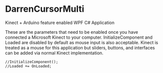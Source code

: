 DarrenCursorMulti
=================

Kinect + Arduino feature enabled WPF C# Application

These are the parameters that need to be enabled once you have connected a Microsoft Kinect to your computer.
InitializeComponent and Loaded are disabled by default as mouse input is also acceptable.
Kinect is treated as a mouse for this application but sliders, buttons, and interfaces can be added via normal Kinect implementation.
```
//InitializeComponent();
//Loaded += OnLoaded;
```


